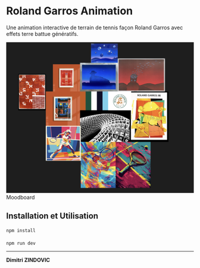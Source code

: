 # Roland Garros Animation

Une animation interactive de terrain de tennis façon Roland Garros avec effets terre battue génératifs.

![Moodboard](moodboard.png)
Moodboard

## Installation et Utilisation

```bash
npm install

npm run dev
```

---

**Dimitri ZINDOVIC**
